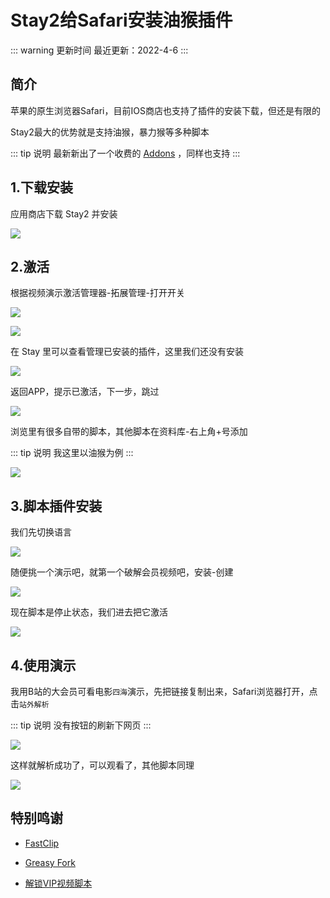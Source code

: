 # Stay2给Safari安装油猴插件

::: warning 更新时间
最近更新：2022-4-6
:::

## 简介

苹果的原生浏览器Safari，目前IOS商店也支持了插件的安装下载，但还是有限的

Stay2最大的优势就是支持油猴，暴力猴等多种脚本

::: tip 说明
最新新出了一个收费的 [Addons](https://apps.apple.com/cn/app/id6446811843) ，同样也支持
:::


## 1.下载安装

应用商店下载 Stay2 并安装

![](./stay2-01.png)



## 2.激活

根据视频演示激活管理器-拓展管理-打开开关

![](./stay2-02.png)

![](./stay2-03.png)


在 Stay 里可以查看管理已安装的插件，这里我们还没有安装

![](./stay2-04.png)


返回APP，提示已激活，下一步，跳过

![](./stay2-05.png)

浏览里有很多自带的脚本，其他脚本在资料库-右上角+号添加

::: tip 说明
我这里以油猴为例
:::

![](./stay2-06.png)





## 3.脚本插件安装



我们先切换语言

![](./stay2-07.png)


随便挑一个演示吧，就第一个破解会员视频吧，安装-创建

![](./stay2-08.png)


现在脚本是停止状态，我们进去把它激活

![](./stay2-09.png)





## 4.使用演示



我用B站的大会员可看电影`四海`演示，先把链接复制出来，Safari浏览器打开，点击`站外解析`

::: tip 说明
没有按钮的刷新下网页
:::

![](./stay2-10.png)

这样就解析成功了，可以观看了，其他脚本同理


![](./stay2-11.png)





## 特别鸣谢

* [FastClip](https://fastclip.app/)

* [Greasy Fork](https://greasyfork.org/zh-CN)

* [解锁VIP视频脚本](https://greasyfork.org/zh-CN/scripts/418804)
